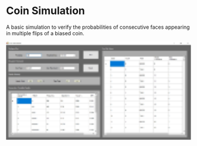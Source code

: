 # Coin Simulation

A basic simulation to verify the probabilities of consecutive faces appearing in multiple flips of a biased coin.


<img src=screenshots/screenshot.png width=1000>
